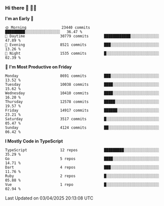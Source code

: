 ### Hi there 👋 🧑‍💻



<!--START_SECTION:waka-->
**I'm an Early 🐤** 

```text
🌞 Morning                23440 commits       █████████░░░░░░░░░░░░░░░░   36.47 % 
🌆 Daytime                30779 commits       ████████████░░░░░░░░░░░░░   47.89 % 
🌃 Evening                8521 commits        ███░░░░░░░░░░░░░░░░░░░░░░   13.26 % 
🌙 Night                  1535 commits        █░░░░░░░░░░░░░░░░░░░░░░░░   02.39 % 
```
📅 **I'm Most Productive on Friday** 

```text
Monday                   8691 commits        ███░░░░░░░░░░░░░░░░░░░░░░   13.52 % 
Tuesday                  10038 commits       ████░░░░░░░░░░░░░░░░░░░░░   15.62 % 
Wednesday                10410 commits       ████░░░░░░░░░░░░░░░░░░░░░   16.20 % 
Thursday                 12578 commits       █████░░░░░░░░░░░░░░░░░░░░   19.57 % 
Friday                   14917 commits       ██████░░░░░░░░░░░░░░░░░░░   23.21 % 
Saturday                 3517 commits        █░░░░░░░░░░░░░░░░░░░░░░░░   05.47 % 
Sunday                   4124 commits        ██░░░░░░░░░░░░░░░░░░░░░░░   06.42 % 
```


**I Mostly Code in TypeScript** 

```text
TypeScript               12 repos            █████████░░░░░░░░░░░░░░░░   35.29 % 
Go                       5 repos             ████░░░░░░░░░░░░░░░░░░░░░   14.71 % 
Dart                     4 repos             ███░░░░░░░░░░░░░░░░░░░░░░   11.76 % 
Ruby                     2 repos             █░░░░░░░░░░░░░░░░░░░░░░░░   05.88 % 
Vue                      1 repo              █░░░░░░░░░░░░░░░░░░░░░░░░   02.94 % 
```




 Last Updated on 03/04/2025 20:13:08 UTC
<!--END_SECTION:waka-->


